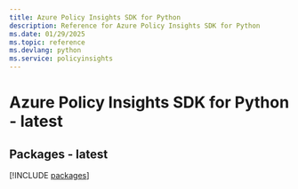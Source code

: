 ```yaml
---
title: Azure Policy Insights SDK for Python
description: Reference for Azure Policy Insights SDK for Python
ms.date: 01/29/2025
ms.topic: reference
ms.devlang: python
ms.service: policyinsights
---
```

# Azure Policy Insights SDK for Python - latest
## Packages - latest
[!INCLUDE [packages](policy-insights-index.md)]
